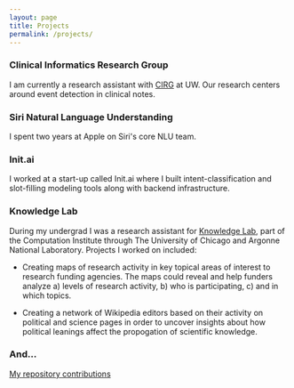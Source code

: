 ```yaml
---
layout: page
title: Projects
permalink: /projects/
---
```




### Clinical Informatics Research Group

I am currently a research assistant with [CIRG](https://www.cirg.washington.edu) at UW.  Our research centers around event detection in clinical notes.

### Siri Natural Language Understanding

I spent two years at Apple on Siri's core NLU team.

### Init.ai

I worked at a start-up called Init.ai where I built intent-classification and slot-filling modeling tools along with backend infrastructure. 

### Knowledge Lab

During my undergrad I was a research assistant for [Knowledge Lab](https://www.knowledgelab.org), part of the Computation Institute through The University of Chicago and Argonne National Laboratory.  Projects I worked on included:

* Creating maps of research activity in key topical areas of interest to research funding agencies. The maps could reveal and help funders analyze a) levels of research activity, b) who is participating, c) and in which topics.

* Creating a network of Wikipedia editors based on their activity on political and science pages in order to uncover insights about how political leanings affect the propogation of scientific knowledge.

### And...

[My repository contributions](http://github.com/meganbarnes)
